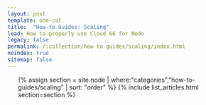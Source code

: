 ```yaml
---
layout: post
template: one-col
title:  "How-to Guides: Scaling"
lead: How to properly use Cloud 66 for Node
legacy: false
permalink: /:collection/how-to-guides/scaling/index.html
noindex: true
sitemap: false
---
```


<div class="Toc Toc--howto">
    <ul>
    {% assign section = site.node | where:"categories","how-to-guides/scaling" | sort: "order" %}
    {% include list_articles.html section=section %}
</ul>

</div><!--/.Toc-->
